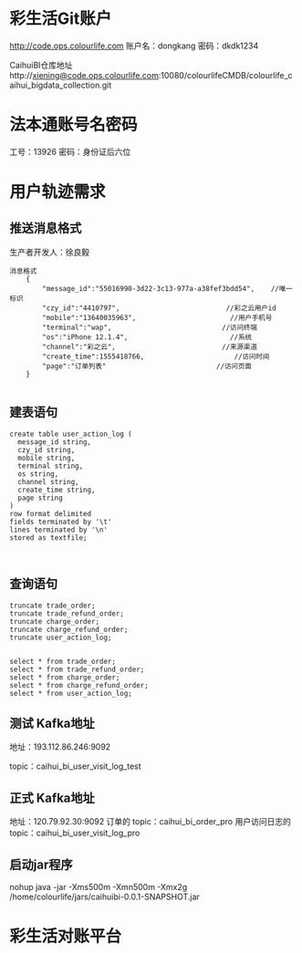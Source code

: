 
# 彩生活Git账户
http://code.ops.colourlife.com
账户名：dongkang
密码：dkdk1234

CaihuiBI仓库地址
http://xiening@code.ops.colourlife.com:10080/colourlifeCMDB/colourlife_caihui_bigdata_collection.git

# 法本通账号名密码
工号：13926
密码：身份证后六位


# 用户轨迹需求

## 推送消息格式

生产者开发人：徐良毅

``` 
消息格式
	{
		"message_id":"55016990-3d22-3c13-977a-a38fef3bdd54",    //唯一标识
		"czy_id":"4410797",                          //彩之云用户id
		"mobile":"13640035963",                       //用户手机号
		"terminal":"wap",                           //访问终端
		"os":"iPhone 12.1.4",                         //系统
		"channel":"彩之云",                          //来源渠道
		"create_time":1555418766,                      //访问时间
		"page":"订单列表"                           //访问页面
	}
	
```

## 建表语句

``` 
create table user_action_log (
  message_id string,
  czy_id string,
  mobile string,
  terminal string,
  os string,
  channel string,
  create_time string,
  page string
)
row format delimited
fields terminated by '\t'
lines terminated by '\n' 
stored as textfile;



```

## 查询语句

``` 
truncate trade_order;
truncate trade_refund_order;
truncate charge_order;
truncate charge_refund_order;
truncate user_action_log;


select * from trade_order;
select * from trade_refund_order;
select * from charge_order;
select * from charge_refund_order;
select * from user_action_log;
```

## 测试 Kafka地址

地址：193.112.86.246:9092

topic：caihui_bi_user_visit_log_test

## 正式 Kafka地址

地址：120.79.92.30:9092
订单的 topic：caihui_bi_order_pro
用户访问日志的 topic：caihui_bi_user_visit_log_pro

## 启动jar程序

nohup java -jar  -Xms500m -Xmn500m -Xmx2g /home/colourlife/jars/caihuibi-0.0.1-SNAPSHOT.jar


# 彩生活对账平台





